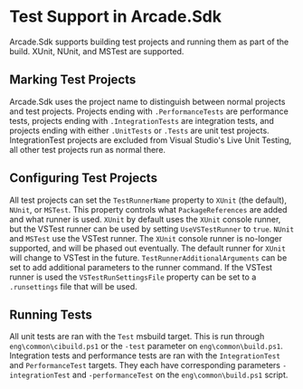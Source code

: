 # Test Support in Arcade.Sdk
Arcade.Sdk supports building test projects and running them as part of the build. XUnit, NUnit, and MSTest are supported.

## Marking Test Projects
Arcade.Sdk uses the project name to distinguish between normal projects and test projects.
Projects ending with `.PerformanceTests` are performance tests,
projects ending with `.IntegrationTests` are integration tests,
and projects ending with either `.UnitTests` or `.Tests` are unit test projects.
IntegrationTest projects are excluded from Visual Studio's Live Unit Testing, all other test projects run as normal there.

## Configuring Test Projects
All test projects can set the `TestRunnerName` property to `XUnit` (the default), `NUnit`, or `MSTest`.
This property controls what `PackageReferences` are added and what runner is used. `XUnit` by default uses the `XUnit` console runner,
but the VSTest runner can be used by setting `UseVSTestRunner` to `true`. `NUnit` and `MSTest` use the VSTest runner.
The `XUnit` console runner is no-longer supported, and will be phased out eventually. The default runner for `XUnit` will change to VSTest in the future.
`TestRunnerAdditionalArguments` can be set to add additional parameters to the runner command.
If the VSTest runner is used the `VSTestRunSettingsFile` property can be set to a `.runsettings` file that will be used.

## Running Tests
All unit tests are ran with the `Test` msbuild target. This is run through `eng\common\cibuild.ps1` or the `-test` parameter on `eng\common\build.ps1`.
Integration tests and performance tests are ran with the `IntegrationTest` and `PerformanceTest` targets.
They each have corresponding parameters `-integrationTest` and `-performanceTest` on the `eng\common\build.ps1` script.
